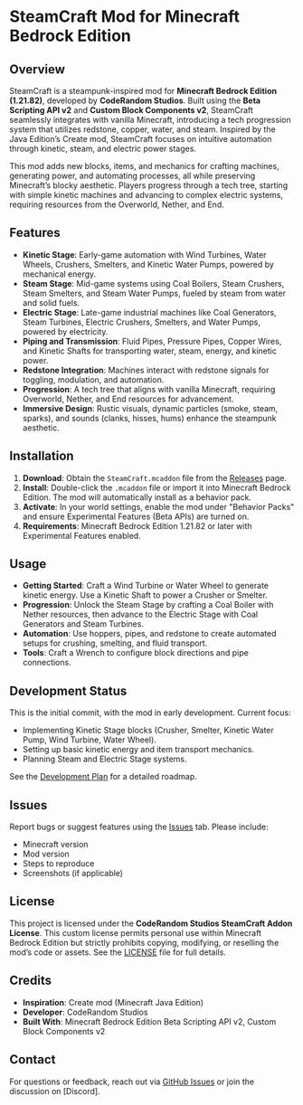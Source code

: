 # SteamCraft Mod for Minecraft Bedrock Edition

## Overview

SteamCraft is a steampunk-inspired mod for **Minecraft Bedrock Edition (1.21.82)**, developed by **CodeRandom Studios**. Built using the **Beta Scripting API v2** and **Custom Block Components v2**, SteamCraft seamlessly integrates with vanilla Minecraft, introducing a tech progression system that utilizes redstone, copper, water, and steam. Inspired by the Java Edition’s Create mod, SteamCraft focuses on intuitive automation through kinetic, steam, and electric power stages.

This mod adds new blocks, items, and mechanics for crafting machines, generating power, and automating processes, all while preserving Minecraft’s blocky aesthetic. Players progress through a tech tree, starting with simple kinetic machines and advancing to complex electric systems, requiring resources from the Overworld, Nether, and End.

## Features

- **Kinetic Stage**: Early-game automation with Wind Turbines, Water Wheels, Crushers, Smelters, and Kinetic Water Pumps, powered by mechanical energy.
- **Steam Stage**: Mid-game systems using Coal Boilers, Steam Crushers, Steam Smelters, and Steam Water Pumps, fueled by steam from water and solid fuels.
- **Electric Stage**: Late-game industrial machines like Coal Generators, Steam Turbines, Electric Crushers, Smelters, and Water Pumps, powered by electricity.
- **Piping and Transmission**: Fluid Pipes, Pressure Pipes, Copper Wires, and Kinetic Shafts for transporting water, steam, energy, and kinetic power.
- **Redstone Integration**: Machines interact with redstone signals for toggling, modulation, and automation.
- **Progression**: A tech tree that aligns with vanilla Minecraft, requiring Overworld, Nether, and End resources for advancement.
- **Immersive Design**: Rustic visuals, dynamic particles (smoke, steam, sparks), and sounds (clanks, hisses, hums) enhance the steampunk aesthetic.

## Installation

1. **Download**: Obtain the `SteamCraft.mcaddon` file from the [Releases](https://github.com/coderandom-studios/SteamCraft/releases) page.
2. **Install**: Double-click the `.mcaddon` file or import it into Minecraft Bedrock Edition. The mod will automatically install as a behavior pack.
3. **Activate**: In your world settings, enable the mod under "Behavior Packs" and ensure Experimental Features (Beta APIs) are turned on.
4. **Requirements**: Minecraft Bedrock Edition 1.21.82 or later with Experimental Features enabled.

## Usage

- **Getting Started**: Craft a Wind Turbine or Water Wheel to generate kinetic energy. Use a Kinetic Shaft to power a Crusher or Smelter.
- **Progression**: Unlock the Steam Stage by crafting a Coal Boiler with Nether resources, then advance to the Electric Stage with Coal Generators and Steam Turbines.
- **Automation**: Use hoppers, pipes, and redstone to create automated setups for crushing, smelting, and fluid transport.
- **Tools**: Craft a Wrench to configure block directions and pipe connections.

## Development Status

This is the initial commit, with the mod in early development. Current focus:

- Implementing Kinetic Stage blocks (Crusher, Smelter, Kinetic Water Pump, Wind Turbine, Water Wheel).
- Setting up basic kinetic energy and item transport mechanics.
- Planning Steam and Electric Stage systems.

See the [Development Plan](docs/development_plan.md) for a detailed roadmap.

## Issues

Report bugs or suggest features using the [Issues](https://github.com/CodeRandomMC/SteamCraft-Minecraft-Bedrock-Addon/issues) tab. Please include:

- Minecraft version
- Mod version
- Steps to reproduce
- Screenshots (if applicable)

## License

This project is licensed under the **CodeRandom Studios SteamCraft Addon License**. This custom license permits personal use within Minecraft Bedrock Edition but strictly prohibits copying, modifying, or reselling the mod’s code or assets. See the [LICENSE](LICENSE) file for full details.

## Credits

- **Inspiration**: Create mod (Minecraft Java Edition)
- **Developer**: CodeRandom Studios
- **Built With**: Minecraft Bedrock Edition Beta Scripting API v2, Custom Block Components v2

## Contact

For questions or feedback, reach out via [GitHub Issues](https://github.com/CodeRandomMC/SteamCraft-Minecraft-Bedrock-Addon/issues) or join the discussion on [Discord].
